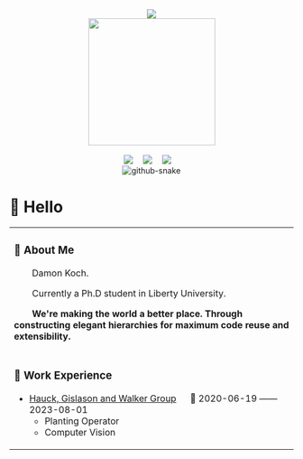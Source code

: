 <div align="center">
  
  <!-- dynamic typing effect -->
  <div>
    <a href="https://blog.sunguoqi.com/">
      <img src="https://readme-typing-svg.demolab.com?font=Fira+Code&pause=1000&width=435&lines=console.log(%22Hello%2C%20World%22);Hello! I am Damon Koch!&center=true&size=27" />
    </a>
  </div>

  <!-- knock code pictures -->
  <picture>
    <source media="(prefers-color-scheme: dark)" srcset="https://cdn.jsdelivr.net/gh/damonkoch/damonkoch/assets/images/coding.gif" />
    <source media="(prefers-color-scheme: light)" srcset="https://cdn.jsdelivr.net/gh/damonkoch/damonkoch/assets/images/developer.svg" height="225px" />
    <img src="https://cdn.jsdelivr.net/gh/sun0225SUN/sun0225SUN/assets/images/coding.gif" />
  </picture>

  <!-- for beauty -->
  <div>&nbsp;</div>
  
  <!-- profile logo -->
  <div>
    <a href=""><img src="https://img.shields.io/badge/Website-Blog-blue" /></a>&emsp;
    <a href=""><img src="https://img.shields.io/badge/Twitter-Twitter-blue" /></a>&emsp;
    <a href=""><img src="https://img.shields.io/badge/YouTube-YouTube-c32136" /></a>&emsp;
    <!--<a href=""><img src="https://img.shields.io/badge/CSDN-CSDN-c32136" /></a>&emsp;
     visitor statistics logo  
    <img src="https://komarev.com/ghpvc/?username=damonkoch&label=Views&color=0e75b6&style=flat" alt="visiters" />-->
  </div>
  
  <!-- Snake Code Contribution Map -->
  <picture>
    <source media="(prefers-color-scheme: dark)" srcset="https://cdn.jsdelivr.net/gh/damonkoch/damonkoch/profile-snake-contrib/github-contribution-grid-snake-dark.svg" />
    <source media="(prefers-color-scheme: light)" srcset="https://cdn.jsdelivr.net/gh/damonkoch/damonkoch/profile-snake-contrib/github-contribution-grid-snake.svg" />
    <img alt="github-snake" src="https://cdn.jsdelivr.net/gh/damonkoch/damonkoch/profile-snake-contrib/github-contribution-grid-snake-dark.svg" />
  </picture>

</div>

#  🙋 Hello

<table>
  
<tr><td>

### 🤺 About Me


<p>&emsp;&emsp;Damon Koch.</p>
<p>&emsp;&emsp;Currently a Ph.D student in Liberty University.</p>
<p><strong>&emsp;&emsp;We're making the world a better place. Through constructing elegant hierarchies for maximum code reuse and extensibility.</strong></p>

</td></tr>

<tr><td>
  
### 🏢 Work Experience


- [Hauck, Gislason and Walker Group]() &emsp; 📌 2020-06-19 —— 2023-08-01
  - Planting Operator
  - Computer Vision
